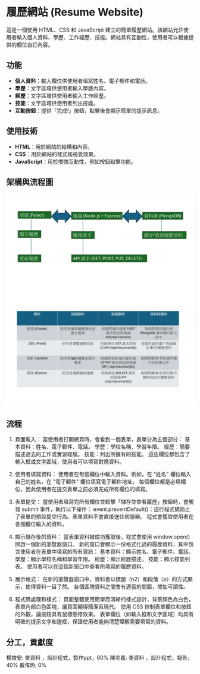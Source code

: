 # 履歷網站 (Resume Website)

這是一個使用 HTML、CSS 和 JavaScript 建立的簡單履歷網站。該網站允許使用者輸入個人資料、學歷、工作經歷、技能。網站具有互動性，使用者可以根據提供的欄位自訂內容。

## 功能

- **個人資料**：輸入欄位供使用者填寫姓名、電子郵件和電話。
- **學歷**：文字區域供使用者輸入學歷內容。
- **經歷**：文字區域供使用者輸入工作經歷。
- **技能**：文字區域供使用者列出技能。
- **互動按鈕**：提供「完成!」按鈕，點擊後會顯示簡單的提示訊息。

## 使用技術

- **HTML**：用於網站的結構和內容。
- **CSS**：用於網站的樣式和視覺效果。
- **JavaScript**：用於增強互動性，例如按鈕點擊功能。



## 架構與流程圖
![image](frontend/簡報1.jpg)
![image](frontend/簡報2.jpg)

## 流程
1. 頁面載入：
當使用者打開網頁時，會看到一個表單，表單分為五個部分：
基本資料：姓名、電子郵件、電話。
學歷：學校名稱、學習年限。
經歷：簡要描述過去的工作或實習經驗。
技能：列出所擁有的技能。
這些欄位都包含了輸入框或文字區域，使用者可以填寫對應資料。

2. 使用者填寫資料：
使用者在每個欄位中輸入資料。例如，在 "姓名" 欄位輸入自己的姓名，在 "電子郵件" 欄位填寫電子郵件地址。
每個欄位都是必填欄位，因此使用者在提交表單之前必須完成所有欄位的填寫。
3. 表單提交：
當使用者填寫完所有欄位並點擊「儲存並查看履歷」按鈕時，會觸發 submit 事件，執行以下操作：
event.preventDefault()：這行程式碼防止了表單的預設提交行為。表單資料不會直接送往伺服器。
程式會獲取使用者在各個欄位輸入的資料。
4. 顯示儲存後的資料：
當表單資料被成功獲取後，程式會使用 window.open() 開啟一個新的瀏覽器窗口。
新的窗口會顯示一份格式化過的履歷資料，其中包含使用者在表單中填寫的所有資訊：
基本資料：顯示姓名、電子郵件、電話。
學歷：顯示學校名稱和學習年限。
經歷：顯示經歷描述。
技能：顯示技能列表。
使用者可以在這個新窗口中查看所填寫的履歷資料。

5. 展示格式：
在新的瀏覽器窗口中，資料會以標題（h2）和段落（p）的方式顯示，使得資料一目了然。
各個區塊資料之間會有適當的間距，增加可讀性。
6. 程式碼處理和樣式：
頁面整體使用簡單而清晰的樣式設計，背景顏色為白色，表單內部白色區塊，讓頁面顯得簡潔且現代。
使用 CSS 控制表單欄位和按鈕的外觀，讓按鈕具有鼠標懸停效果。
表單欄位（如輸入框和文字區域）均具有明確的提示文字和邊框，保證使用者能夠清楚理解需要填寫的資料。

## 分工，貢獻度
楊竣安: 查資料 ，設計程式，製作ppt，60%
陳奕嘉: 查資料 ，設計程式，報告，40%
戴侑玲: 0%
